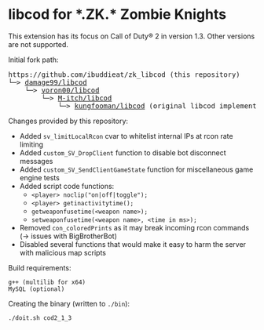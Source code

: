# libcod for \*.ZK.\* Zombie Knights

This extension has its focus on Call of Duty&reg; 2 in version 1.3. Other versions are not supported.

Initial fork path:

<pre>
https://github.com/ibuddieat/zk_libcod (this repository)
└─> <a href="https://github.com/damage99/libcod">damage99/libcod</a>
    └─> <a href="https://github.com/voron00/libcod">voron00/libcod</a>
        └─> <a href="https://github.com/M-itch/libcod">M-itch/libcod</a>
            └─> <a href="https://github.com/kungfooman/libcod">kungfooman/libcod</a> (original libcod implementation)
</pre>

Changes provided by this repository:
- Added `sv_limitLocalRcon` cvar to whitelist internal IPs at rcon rate limiting
- Added `custom_SV_DropClient` function to disable bot disconnect messages
- Added `custom_SV_SendClientGameState` function for miscellaneous game engine tests
- Added script code functions:
  * `<player> noclip("on|off|toggle");`
  * `<player> getinactivitytime();`
  * `getweaponfusetime(<weapon name>);`
  * `setweaponfusetime(<weapon name>, <time in ms>);`
- Removed `con_coloredPrints` as it may break incoming rcon commands (-> issues with BigBrotherBot)
- Disabled several functions that would make it easy to harm the server with malicious map scripts

Build requirements:
```
g++ (multilib for x64)
MySQL (optional)
```

Creating the binary (written to `./bin`):
```
./doit.sh cod2_1_3
```
